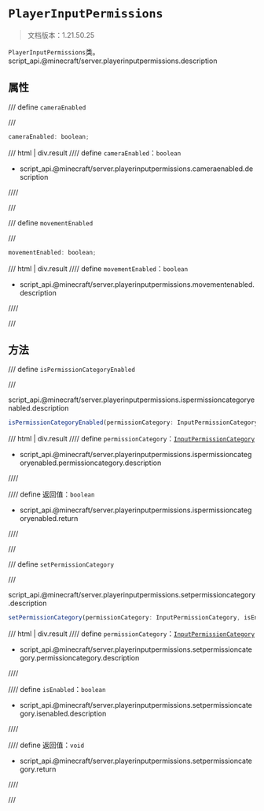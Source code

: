 # `PlayerInputPermissions`

> 文档版本：1.21.50.25

`PlayerInputPermissions`类。script_api.@minecraft/server.playerinputpermissions.description

## 属性

/// define
`cameraEnabled`


///

```js
cameraEnabled: boolean;
```

/// html | div.result
//// define
`cameraEnabled`：`boolean`

- script_api.@minecraft/server.playerinputpermissions.cameraenabled.description


////

///


/// define
`movementEnabled`


///

```js
movementEnabled: boolean;
```

/// html | div.result
//// define
`movementEnabled`：`boolean`

- script_api.@minecraft/server.playerinputpermissions.movementenabled.description


////

///


## 方法

/// define
`isPermissionCategoryEnabled`


///

script_api.@minecraft/server.playerinputpermissions.ispermissioncategoryenabled.description

```js
isPermissionCategoryEnabled(permissionCategory: InputPermissionCategory): boolean
```

/// html | div.result
//// define
`permissionCategory`：[`InputPermissionCategory`](./inputpermissioncategory.md)

- script_api.@minecraft/server.playerinputpermissions.ispermissioncategoryenabled.permissioncategory.description


////

//// define
返回值：`boolean`

- script_api.@minecraft/server.playerinputpermissions.ispermissioncategoryenabled.return


////

///


/// define
`setPermissionCategory`


///

script_api.@minecraft/server.playerinputpermissions.setpermissioncategory.description

```js
setPermissionCategory(permissionCategory: InputPermissionCategory, isEnabled: boolean): void
```

/// html | div.result
//// define
`permissionCategory`：[`InputPermissionCategory`](./inputpermissioncategory.md)

- script_api.@minecraft/server.playerinputpermissions.setpermissioncategory.permissioncategory.description


////

//// define
`isEnabled`：`boolean`

- script_api.@minecraft/server.playerinputpermissions.setpermissioncategory.isenabled.description


////

//// define
返回值：`void`

- script_api.@minecraft/server.playerinputpermissions.setpermissioncategory.return


////

///


